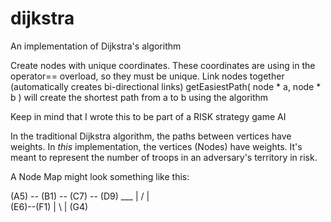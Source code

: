 # dijkstra
An implementation of Dijkstra's algorithm

Create nodes with unique coordinates.  These coordinates are using in the operator== overload, so they must be unique.
Link nodes together (automatically creates bi-directional links)
getEasiestPath( node * a, node * b ) will create the shortest path from a to b using the algorithm

Keep in mind that I wrote this to be part of a RISK strategy game AI

In the traditional Dijkstra algorithm, the paths between vertices have weights.  In _this_ implementation, the vertices (Nodes) have weights.
It's meant to represent the number of troops in an adversary's territory in risk.


A Node Map might look something like this:

(A5) -- (B1) -- (C7) -- (D9)
   \___  |     /  |  
       (E6)--(F1) |
                \ |
                 (G4)
